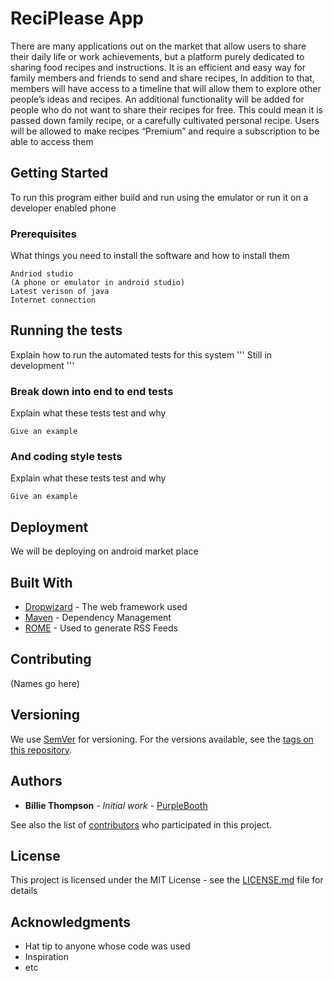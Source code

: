 # ReciPlease App

  There are many applications out on the market that allow users to share their daily life or
work achievements, but a platform purely dedicated to sharing food recipes and instructions. It
is an efficient and easy way for family members and friends to send and share recipes, In
addition to that, members will have access to a timeline that will allow them to explore other
people’s ideas and recipes. An additional functionality will be added for people who do not want
to share their recipes for free. This could mean it is passed down family recipe, or a carefully
cultivated personal recipe. Users will be allowed to make recipes “Premium” and require a
subscription to be able to access them

## Getting Started

To run this program either build and run using the emulator or run it on a developer enabled phone

### Prerequisites

What things you need to install the software and how to install them

```
Andriod studio
(A phone or emulator in android studio)
Latest verison of java
Internet connection
```

## Running the tests

Explain how to run the automated tests for this system
'''
Still in development
'''

### Break down into end to end tests

Explain what these tests test and why

```
Give an example
```

### And coding style tests

Explain what these tests test and why

```
Give an example
```

## Deployment

We will be deploying on android market place

## Built With

* [Dropwizard](http://www.dropwizard.io/1.0.2/docs/) - The web framework used
* [Maven](https://maven.apache.org/) - Dependency Management
* [ROME](https://rometools.github.io/rome/) - Used to generate RSS Feeds

## Contributing

(Names go here)

## Versioning

We use [SemVer](http://semver.org/) for versioning. For the versions available, see the [tags on this repository](https://github.com/your/project/tags). 

## Authors

* **Billie Thompson** - *Initial work* - [PurpleBooth](https://github.com/PurpleBooth)

See also the list of [contributors](https://github.com/your/project/contributors) who participated in this project.

## License

This project is licensed under the MIT License - see the [LICENSE.md](LICENSE.md) file for details

## Acknowledgments

* Hat tip to anyone whose code was used
* Inspiration
* etc
